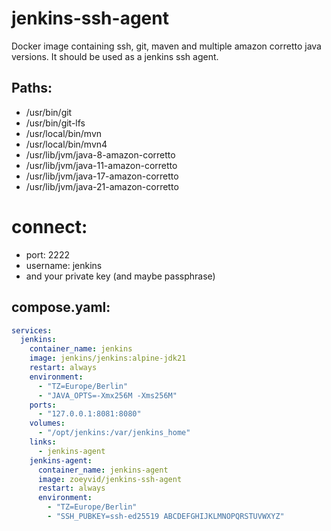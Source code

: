 # jenkins-ssh-agent

Docker image containing ssh, git, maven and multiple amazon corretto java versions. It should be used as a jenkins ssh agent.

## Paths:
- /usr/bin/git
- /usr/bin/git-lfs
- /usr/local/bin/mvn
- /usr/local/bin/mvn4
- /usr/lib/jvm/java-8-amazon-corretto
- /usr/lib/jvm/java-11-amazon-corretto
- /usr/lib/jvm/java-17-amazon-corretto
- /usr/lib/jvm/java-21-amazon-corretto

# connect:
- port: 2222
- username: jenkins
- and your private key (and maybe passphrase)

## compose.yaml:
```yml
services:
  jenkins:
    container_name: jenkins
    image: jenkins/jenkins:alpine-jdk21
    restart: always
    environment:
      - "TZ=Europe/Berlin"
      - "JAVA_OPTS=-Xmx256M -Xms256M"
    ports:
      - "127.0.0.1:8081:8080"
    volumes:
      - "/opt/jenkins:/var/jenkins_home"
    links:
      - jenkins-agent
    jenkins-agent:
      container_name: jenkins-agent
      image: zoeyvid/jenkins-ssh-agent
      restart: always
      environment:
        - "TZ=Europe/Berlin"
        - "SSH_PUBKEY=ssh-ed25519 ABCDEFGHIJKLMNOPQRSTUVWXYZ"
```
